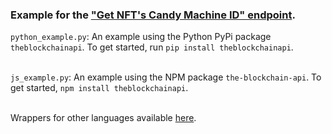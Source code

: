 ### Example for the <a href="https://docs.theblockchainapi.com/#tag/Solana-NFT/paths/~1solana~1nft~1candy_machine_id/post">"Get NFT's Candy Machine ID" endpoint</a>.

`python_example.py`: An example using the Python PyPi package `theblockchainapi`. To get started, run `pip install theblockchainapi`.<br/><br/>

`js_example.py`: An example using the NPM package `the-blockchain-api`. To get started, `npm install theblockchainapi`.<br/><br/>

Wrappers for other languages available <a href="https://github.com/BL0CK-X/theblockchainapi-wrappers">here</a>.
